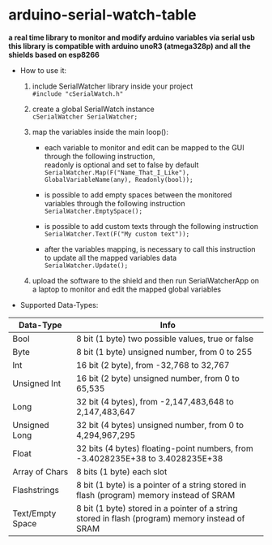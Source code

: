 # arduino-serial-watch-table
**a real time library to monitor and modify arduino variables via serial usb  
this library is compatible with arduino unoR3 (atmega328p) and all the shields based on esp8266**


* How to use it:

  1. include SerialWatcher library inside your project  
      `#include "cSerialWatch.h"`

  2. create a global SerialWatch instance  
      `cSerialWatcher SerialWatcher;`

  3. map the variables inside the main loop():
     * each variable to monitor and edit can be mapped to the GUI through the following instruction,  
       readonly is optional and set to false by default  
       `SerialWatcher.Map(F("Name_That_I_Like"), GlobalVariableName(any), Readonly(bool));`
       
      * is possible to add empty spaces between the monitored variables through the following instruction  
        `SerialWatcher.EmptySpace();`

      * is possible to add custom texts through the following instruction  
        `SerialWatcher.Text(F("My custom text"));`

      * after the variables mapping, is necessary to call this instruction to update all the mapped variables data  
        `SerialWatcher.Update();`

   4. upload the software to the shield and then run SerialWatcherApp on a laptop to monitor and edit the mapped global variables
   

* Supported Data-Types:

Data-Type | Info
------------ | -------------
Bool | 8 bit (1 byte) two possible values, true or false
Byte | 8 bit (1 byte) unsigned number, from 0 to 255          
Int | 16 bit (2 byte), from -32,768 to 32,767
Unsigned Int | 16 bit (2 byte) unsigned number, from 0 to 65,535
Long | 32 bit (4 bytes), from -2,147,483,648 to 2,147,483,647
Unsigned Long | 32 bit (4 bytes) unsigned number, from 0 to 4,294,967,295
Float | 32 bits (4 bytes) floating-point numbers, from -3.4028235E+38 to 3.4028235E+38
Array of Chars | 8 bits (1 byte) each slot
Flashstrings | 8 bit (1 byte) is a pointer of a string stored in flash (program) memory instead of SRAM
Text/Empty Space | 8 bit (1 byte) stored in a pointer of a string stored in flash (program) memory instead of SRAM
